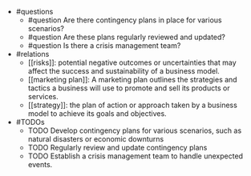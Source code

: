 - #questions
	- #question Are there contingency plans in place for various scenarios?
	- #question Are these plans regularly reviewed and updated?
	- #question Is there a crisis management team?
- #relations
	- [[risks]]: potential negative outcomes or uncertainties that may affect the success and sustainability of a business model.
	- [[marketing plan]]: A marketing plan outlines the strategies and tactics a business will use to promote and sell its products or services.
	- [[strategy]]: the plan of action or approach taken by a business model to achieve its goals and objectives.
- #TODOs
	- TODO Develop contingency plans for various scenarios, such as natural disasters or economic downturns
	- TODO  Regularly review and update contingency plans
	- TODO  Establish a crisis management team to handle unexpected events.











